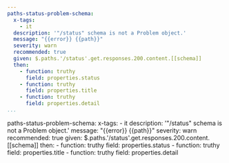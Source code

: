 ```yaml
---
paths-status-problem-schema:
  x-tags:
    - it
  description: '"/status" schema is not a Problem object.'
  message: "{{error}} {{path}}"
  severity: warn
  recommended: true
  given: $.paths.'/status'.get.responses.200.content.[[schema]]
  then:
    - function: truthy
      field: properties.status
    - function: truthy
      field: properties.title
    - function: truthy
      field: properties.detail     
...
```

paths-status-problem-schema:
  x-tags:
    - it
  description: '"/status" schema is not a Problem object.'
  message: "{{error}} {{path}}"
  severity: warn
  recommended: true
  given: $.paths.'/status'.get.responses.200.content.[[schema]]
  then:
    - function: truthy
      field: properties.status
    - function: truthy
      field: properties.title
    - function: truthy
      field: properties.detail 
